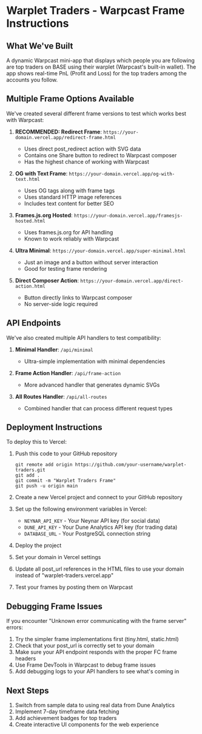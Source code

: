 # Warplet Traders - Warpcast Frame Instructions

## What We've Built
A dynamic Warpcast mini-app that displays which people you are following are top traders on BASE using their warplet (Warpcast's built-in wallet). The app shows real-time PnL (Profit and Loss) for the top traders among the accounts you follow.

## Multiple Frame Options Available

We've created several different frame versions to test which works best with Warpcast:

1. **RECOMMENDED: Redirect Frame**: `https://your-domain.vercel.app/redirect-frame.html`
   - Uses direct post_redirect action with SVG data
   - Contains one Share button to redirect to Warpcast composer
   - Has the highest chance of working with Warpcast

2. **OG with Text Frame**: `https://your-domain.vercel.app/og-with-text.html`
   - Uses OG tags along with frame tags
   - Uses standard HTTP image references
   - Includes text content for better SEO

3. **Frames.js.org Hosted**: `https://your-domain.vercel.app/framesjs-hosted.html`
   - Uses frames.js.org for API handling
   - Known to work reliably with Warpcast

4. **Ultra Minimal**: `https://your-domain.vercel.app/super-minimal.html`
   - Just an image and a button without server interaction
   - Good for testing frame rendering

5. **Direct Composer Action**: `https://your-domain.vercel.app/direct-action.html`
   - Button directly links to Warpcast composer
   - No server-side logic required

## API Endpoints

We've also created multiple API handlers to test compatibility:

1. **Minimal Handler**: `/api/minimal`
   - Ultra-simple implementation with minimal dependencies

2. **Frame Action Handler**: `/api/frame-action`
   - More advanced handler that generates dynamic SVGs

3. **All Routes Handler**: `/api/all-routes`
   - Combined handler that can process different request types

## Deployment Instructions

To deploy this to Vercel:

1. Push this code to your GitHub repository
   ```
   git remote add origin https://github.com/your-username/warplet-traders.git
   git add .
   git commit -m "Warplet Traders Frame"
   git push -u origin main
   ```

2. Create a new Vercel project and connect to your GitHub repository

3. Set up the following environment variables in Vercel:
   - `NEYNAR_API_KEY` - Your Neynar API key (for social data)
   - `DUNE_API_KEY` - Your Dune Analytics API key (for trading data)
   - `DATABASE_URL` - Your PostgreSQL connection string

4. Deploy the project

5. Set your domain in Vercel settings

6. Update all post_url references in the HTML files to use your domain instead of "warplet-traders.vercel.app"

7. Test your frames by posting them on Warpcast

## Debugging Frame Issues

If you encounter "Unknown error communicating with the frame server" errors:

1. Try the simpler frame implementations first (tiny.html, static.html)
2. Check that your post_url is correctly set to your domain
3. Make sure your API endpoint responds with the proper FC frame headers
4. Use Frame DevTools in Warpcast to debug frame issues
5. Add debugging logs to your API handlers to see what's coming in

## Next Steps

1. Switch from sample data to using real data from Dune Analytics
2. Implement 7-day timeframe data fetching
3. Add achievement badges for top traders
4. Create interactive UI components for the web experience
